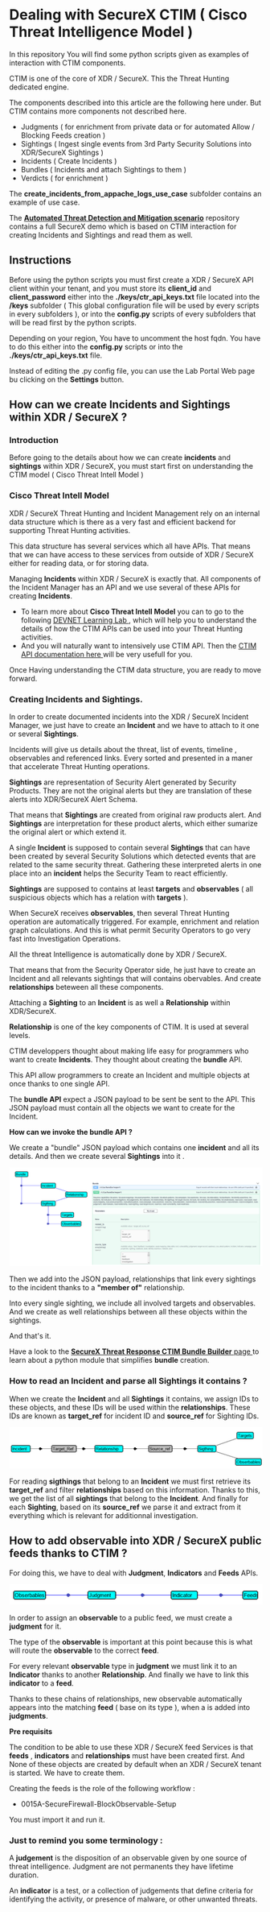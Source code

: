 # Dealing with SecureX CTIM ( Cisco Threat Intelligence Model )

In this repository You will find  some python scripts given as examples of interaction with CTIM components.

CTIM is one of the core of XDR / SecureX. This the Threat Hunting dedicated engine.

The components described into this article are the following here under. But CTIM contains more components not described here.

- Judgments ( for enrichment from private data or for automated Allow / Blocking Feeds creation )
- Sightings ( Ingest single events from 3rd Party Security Solutions into XDR/SecureX Sightings )
- Incidents ( Create Incidents )
- Bundles ( Incidents and attach Sightings to them )
- Verdicts ( for enrichment )

The **create_incidents_from_appache_logs_use_case** subfolder  contains an example of use case.

The [**Automated Threat Detection and Mitigation scenario**](https://github.com/pcardotatgit/SecureX_Workflows_and_Stuffs/tree/master/100-SecureX_automation_lab) repository contains a full SecureX demo which is based on CTIM interaction for creating Incidents and Sightings and read them as well.

## Instructions

Before using the python scripts you must first create a XDR / SecureX API client within your tenant, and you must store its **client_id** and **client_password** either into the **./keys/ctr_api_keys.txt** file located into the **/keys** subfolder ( This global configuration file will be used by every scripts in every subfolders ), or into the **config.py** scripts of every subfolders that will be read first by the python scripts.

Depending on your region, You have to uncomment the host fqdn. You have to do this either into the **config.py** scripts or into the **./keys/ctr_api_keys.txt** file.

Instead of editing the .py config file, you can use the Lab Portal Web page bu clicking on the **Settings** button.

## How can we create Incidents and Sightings within XDR / SecureX ?
### Introduction 

Before going to the details about how we can create **incidents** and **sightings** within XDR / SecureX, you must start first on understanding the CTIM model ( Cisco Threat Intell Model )

### Cisco Threat Intell Model

XDR / SecureX Threat Hunting and Incident Management rely on an internal data structure which is there as a very fast and efficient backend for supporting Threat Hunting activities.

This data structure has several services which all have APIs. That means that we can have access to these services from outside of XDR / SecureX either for reading data, or for storing data.

Managing **Incidents** within XDR / SecureX is exactly that. All components of the Incident Manager has an API and we use several of these APIs for creating **Incidents**.
- To learn more about **Cisco Threat Intell Model** you can to go to the following [ DEVNET Learning Lab ](https://developer.cisco.com/learning/modules/security-securex-threat-response/), which will help you to understand the details of how the CTIM APIs can be used into your Threat Hunting activities.
- And you will naturally want to intensively use CTIM API. Then the [ CTIM API documentation here ](https://github.com/threatgrid/ctim/blob/master/doc/tutorials/modeling-threat-intel-ctim.md) will be very usefull for you.

Once Having understanding the CTIM data structure, you are ready to move forward.

### Creating Incidents and Sightings.

In order to create documented incidents into the XDR / SecureX Incident Manager, we just have to create an **Incident** and we have to attach to it one or several **Sightings**. 

Incidents will give us details about the threat, list of events, timeline , observables and referenced links. Every sorted and presented in a maner that accelerate Threat Hunting operations.

**Sightings** are representation of Security Alert generated by Security Products. They are not the original alerts but they are  translation of these alerts into XDR/SecureX Alert Schema. 

That means that **Sightings** are created from original raw products alert. And **Sightings** are interpretation for these product alerts, which either sumarize the original alert or which extend it.

A single **Incident** is supposed to contain several **Sightings** that can have been created by several Security Solutions which detected events that are related to the same security threat. Gathering these interpreted alerts in one place into an **incident** helps the Security Team to react efficiently.

**Sightings** are supposed to contains at least **targets** and **observables** ( all suspicious objects which has a relation with **targets** ). 

When SecureX receives **observables**, then several Threat Hunting operation are automatically triggered. For example, enrichment and relation graph calculations.  And this is what permit Security Operators to go very fast into Investigation Operations.

All the threat Intelligence is automatically done by XDR / SecureX.

That means that from the Security Operator side, he just have to create an Incident and all relevants sightings that will contains obervables. And create **relationships** beteween all these components.

Attaching a **Sighting** to an **Incident** is as well a **Relationship** within XDR/SecureX.  

**Relationship** is one of the key components of CTIM. It is used at several levels.

CTIM developpers thought about making life easy for programmers who want to create **Incidents**. They thought about creating the **bundle** API.

This API allow programmers to create an Incident and multiple objects at once thanks to one single API.

The **bundle API** expect a JSON payload to be sent be sent to the API. This JSON payload must contain all the objects we want to create for the Incident.

**How can we invoke the bundle API ?**

We create a "bundle" JSON payload which contains one **incident** and all its details. And then we create several **Sightings** into it .

![](./assets/img/1.png)

Then we add into the JSON payload, relationships that link every sightings to the incident thanks to a **"member of"** relationship.

Into every single sighting, we include all involved targets and observables. And we create as well relationships between all these objects within the sightings.

And that's it.

Have a look to the [**SecureX Threat Response CTIM Bundle Builder** page ](https://github.com/CiscoSecurity/tr-05-ctim-bundle-builder) to learn about a python module that simplifies **bundle** creation.

### How to read an Incident and parse all Sightings it contains ?

When we create the **Incident** and all **Sightings** it contains, we assign IDs to these objects, and these IDs will be used within the **relationships**. These IDs are known as **target_ref** for incident ID and **source_ref** for Sighting IDs.

![](./assets/img/2.png)

For reading **sigthings** that belong to an **Incident** we must first retrieve its **target_ref** and filter **relationships** based on this information. Thanks to this, we get the list of all **sightings** that belong to the **Incident**. And finally for each **Sighting**, based on its **source_ref** we parse it and extract from it everything which is relevant for additionnal investigation.

## How to add observable into XDR / SecureX public feeds thanks to CTIM ?

For doing this, we have to deal with **Judgment**, **Indicators** and **Feeds** APIs.

![](./assets/img/3.png)

In order to assign an **observable** to a public feed, we must create a **judgment** for it.

The type of the **observable** is important at this point because this is what will route the **observable** to the correct **feed**.

For every relevant **observable** type in **judgment** we must link it to an **Indicator** thanks to another **Relationship**. And finally we have to link this **indicator** to a **feed**.

Thanks to these chains of relationships, new observable automatically appears into the matching **feed** ( base on its type ), when a  is added into **judgments**.

**Pre requisits**  

The condition to be able to use these XDR / SecureX feed Services is that **feeds** , **indicators** and **relationships** must have been created first. And None of these objects are created by default when an XDR /  SecureX tenant is started. We have to create them.

Creating the feeds is the role of the following workflow :

- 0015A-SecureFirewall-BlockObservable-Setup

You must import it and run it.

### Just to remind you some terminology :

A **judgement** is the disposition of an observable given by one source of threat intelligence. Judgment are not permanents they have lifetime duration.

An **indicator** is a test, or a collection of judgements that define criteria for identifying the activity, or presence of malware, or other unwanted threats.